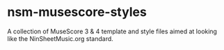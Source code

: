 # nsm-musescore-styles
A collection of MuseScore 3 &amp; 4 template and style files aimed at looking like the NinSheetMusic.org standard.
